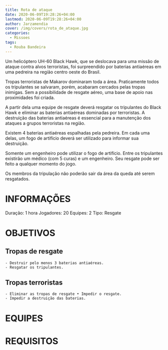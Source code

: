 ```yaml
---
title: Rota de ataque
date: 2020-06-09T19:28:26+04:00
lastmod: 2020-06-09T19:28:26+04:00
author: Jarzamendia
cover: /img/covers/rota_de_ataque.jpg
categories:
  - Missoes
tags:
  - Rouba Bandeira
---
```


Um helicóptero UH-60 Black Hawk, que se deslocava para uma missão de ataque contra alvos terroristas, foi surpreendido por baterias antiaéreas em uma pedreira na região centro oeste do Brasil.

Tropas terroristas de Makarov dominaram toda a área. Praticamente todos os tripulantes se salvaram, porém, acabaram cercados pelas tropas inimigas. Sem a possibilidade de resgate aéreo, uma base de apoio nas proximidades foi criada.

A partir dela uma equipe de resgate deverá resgatar os tripulantes do Black Hawk e eliminar as baterias antiaéreas dominadas por terroristas. A destruição das baterias antiaéreas é essencial para a manutenção dos ataques a grupos terroristas na região.

Existem 4 baterias antiaéreas espalhadas pela pedreira. Em cada uma delas, um fogo de artifício deverá ser utilizado para informar sua destruição. 

Somente um engenheiro pode utilizar o fogo de artifício. Entre os tripulantes existirão um médico (com 5 curas) e um engenheiro. Seu resgate pode ser feito a qualquer momento do jogo.

Os membros da tripulação não poderão sair da área da queda até serem resgatados.

# INFORMAÇÕES

Duração: 1 hora
Jogadores: 20
Equipes: 2
Tipo: Resgate

# OBJETIVOS

## Tropas de resgate
    - Destruir pelo menos 3 baterias antiaéreas.
    - Resgatar os tripulantes.

## Tropas terroristas
    - Eliminar as tropas de resgate • Impedir o resgate.
    - Impedir a destruição das baterias.

# EQUIPES

# REQUISITOS

